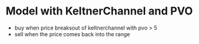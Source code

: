# Model with KeltnerChannel and PVO 

* buy when price breaksout of keltnerchannel with pvo > 5
* sell when the price comes back into the range
